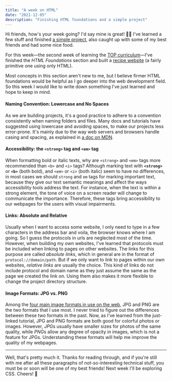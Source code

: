 ```yaml
---
title: "A week on HTML"
date: "2021-12-05"
description: "Finishing HTML foundations and a simple project"
---
```


Hi friends, how's your week going? I'd say mine is great! 🧚‍♀️ I've learned a few stuff and finished [a simple project](https://github.com/sharonytlau/odin-recipes), also caught up with some of my best friends and had some nice food. 

For this week—the second week of learning the [TOP curriculum](https://www.theodinproject.com/paths/foundations/courses/foundations)—I've finished the *HTML Foundations* section and built a [recipe website](https://sharonytlau.github.io/odin-recipes/) (a fairly primitive one using only HTML). 

Most concepts in this section aren't new to me, but I believe firmer HTML foundations would be helpful as I go deeper into the web development field. So this week I would like to write down something I've just learned and hope to keep in mind.

#### Naming Convention: Lowercase and No Spaces
As we are building projects, it's a good practice to adhere to a convention consistently when naming folders and files. Many docs and tutorials have suggested using lowercase and 
avoiding spaces, to make our projects less error-prone. It's mainly due to the way web servers and browsers handle casing and spacing, as explained in [a doc on MDN](https://developer.mozilla.org/en-US/docs/Learn/Getting_started_with_the_web/Dealing_with_files#an_aside_on_casing_and_spacing). 

#### Accessibility: the `<strong>` tag and `<em>` tag

When formatting bold or italic texts, why are  `<strong>` and `<em>` tags more recommended than `<b>` and `<i>` tags? Although marking text with <strong>`<strong>`</strong> or <b>`<b>`</b> (both bold), and <em>`<em>`</em> or <i>`<i>`</i> (both italic) seem to have no differences, in most cases we should `strong` and `em` tags for marking important text, because they give our text semantic meanings and affect the ways accessibility tools address the text. For instance, when the text is within a strong element, the tone of voice on a screen reader will change to communicate the importance. Therefore, these tags bring accessibility to our webpages for the users with visual impairments.

#### Links: Absolute and Relative 
Usually when I want to access some website, I only need to type in a few characters in the address bar and voila, the browser knows where I am going. So I guess the protocols in urls are neglected most of the time. However, when building my own websites, I've learned that protocols must be included when linking to pages on other websites. The links for this purpose are called *absolute links*, which in general are in the format of `protocol://domain/path`.
But if we only want to link to pages within our own websites, *relative links* are usually the choice. This kind of links do not include protocol and domain name as they just assume the same as the page we created the link on. Using them also makes it more flexible to change the project directory structure.

#### Image Formats: JPG vs. PNG
Among the [four main image formats in use on the web](https://www.internetingishard.com/html-and-css/links-and-images/#image-formats), JPG and PNG are the two formats that I use most. I never tried to figure out the differences between these two formats in the past. Now, as I've learned from the just-linked tutorial, JPG and PNG formats are both good for colorful photos or images. However, *JPG*s usually have smaller sizes for photos of the same quality, while *PNG*s allow any degree of opacity in images, which is not a feature for JPGs. Understanding these formats will help me improve the quality of my webpages.

---

<p class="final-paragraph">Well, that's pretty much it. Thanks for reading through, and if you're still with me after all these paragraphs of not-so-interesting technical stuff, you must be or soon will be one of my best friends! Next week I'll be exploring CSS. Cheers! 🍻 </p>